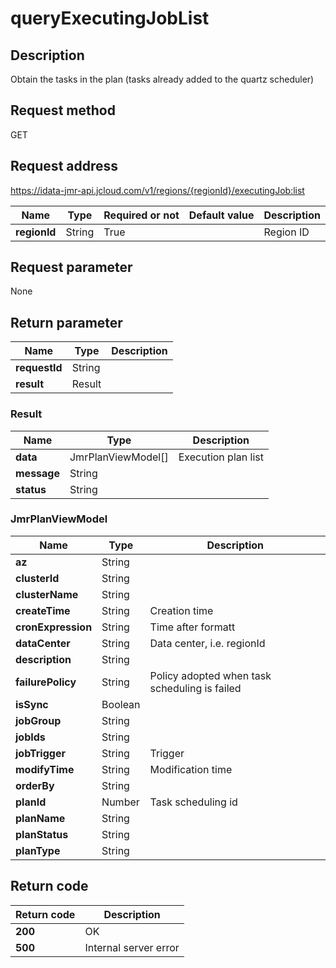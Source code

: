 # queryExecutingJobList


## Description
Obtain the tasks in the plan (tasks already added to the quartz scheduler)

## Request method
GET

## Request address
https://idata-jmr-api.jcloud.com/v1/regions/{regionId}/executingJob:list

|Name|Type|Required or not|Default value|Description|
|---|---|---|---|---|
|**regionId**|String|True||Region ID|

## Request parameter
None


## Return parameter
|Name|Type|Description|
|---|---|---|
|**requestId**|String||
|**result**|Result||


### <a name="Result">Result</a>
|Name|Type|Description|
|---|---|---|
|**data**|JmrPlanViewModel[]|Execution plan list|
|**message**|String||
|**status**|String||
### <a name="JmrPlanViewModel">JmrPlanViewModel</a>
|Name|Type|Description|
|---|---|---|
|**az**|String||
|**clusterId**|String||
|**clusterName**|String||
|**createTime**|String|Creation time|
|**cronExpression**|String|Time after formatt|
|**dataCenter**|String|Data center, i.e. regionId|
|**description**|String||
|**failurePolicy**|String|Policy adopted when task scheduling is failed|
|**isSync**|Boolean||
|**jobGroup**|String||
|**jobIds**|String||
|**jobTrigger**|String|Trigger|
|**modifyTime**|String|Modification time|
|**orderBy**|String||
|**planId**|Number|Task scheduling id|
|**planName**|String||
|**planStatus**|String||
|**planType**|String||

## Return code
|Return code|Description|
|---|---|
|**200**|OK|
|**500**|Internal server error|
